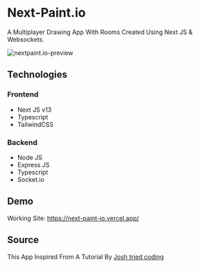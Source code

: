 # Next-Paint.io

A Multiplayer Drawing App With Rooms Created Using Next JS & Websockets.

![nextpaint.io-preview](https://media-exp1.licdn.com/dms/image/C5622AQGaJmae-X0pYA/feedshare-shrink_800/0/1670229983921?e=1672876800&v=beta&t=7gjpidHu1rz771q65_fLhSd-xBDohZPbr2wpS1ARYeo)

## Technologies

### Frontend

-   Next JS v13
-   Typescript
-   TailwindCSS

### Backend

-   Node JS
-   Express JS
-   Typescript
-   Socket.io

## Demo

Working Site: https://next-paint-io.vercel.app/

## Source

This App Inspired From A Tutorial By [Josh tried coding](https://www.youtube.com/watch?v=Dib5TYHHfgA)
